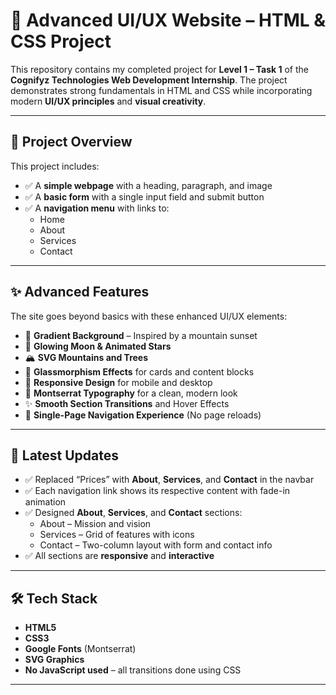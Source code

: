 # 🌄 Advanced UI/UX Website – HTML & CSS Project

This repository contains my completed project for **Level 1 – Task 1** of the **Cognifyz Technologies Web Development Internship**. The project demonstrates strong fundamentals in HTML and CSS while incorporating modern **UI/UX principles** and **visual creativity**.

---

## 🚀 Project Overview

This project includes:

- ✅ A **simple webpage** with a heading, paragraph, and image  
- ✅ A **basic form** with a single input field and submit button  
- ✅ A **navigation menu** with links to:
  - Home
  - About
  - Services
  - Contact

---

## ✨ Advanced Features

The site goes beyond basics with these enhanced UI/UX elements:

- 🌌 **Gradient Background** – Inspired by a mountain sunset
- 🌙 **Glowing Moon & Animated Stars**
- 🏔️ **SVG Mountains and Trees**
- 🧊 **Glassmorphism Effects** for cards and content blocks
- 📱 **Responsive Design** for mobile and desktop
- 🎨 **Montserrat Typography** for a clean, modern look
- ✨ **Smooth Section Transitions** and Hover Effects
- 🔁 **Single-Page Navigation Experience** (No page reloads)

---

## 🔄 Latest Updates

- ✅ Replaced “Prices” with **About**, **Services**, and **Contact** in the navbar  
- ✅ Each navigation link shows its respective content with fade-in animation  
- ✅ Designed **About**, **Services**, and **Contact** sections:
  - About – Mission and vision
  - Services – Grid of features with icons
  - Contact – Two-column layout with form and contact info  
- ✅ All sections are **responsive** and **interactive**

---

## 🛠️ Tech Stack

- **HTML5**
- **CSS3**
- **Google Fonts** (Montserrat)
- **SVG Graphics**
- **No JavaScript used** – all transitions done using CSS

---

